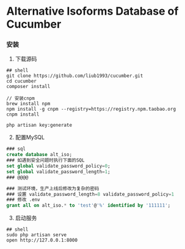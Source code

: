 # Alternative Isoforms Database of Cucumber

### 安装

1. 下载源码
```shell
## shell
git clone https://github.com/liub1993/cucumber.git
cd cucumber
composer install

// 安装cnpm
brew install npm
npm install -g cnpm --registry=https://registry.npm.taobao.org
cnpm install

php artisan key:generate
```

2. 配置MySQL
```sql
### sql
create database alt_iso;
### 如遇到安全问题时执行下面的SQL
set global validate_password_policy=0;
set global validate_password_length=1;
### @@@@

### 测试环境，生产上线后修改为复杂的密码
### 设置 validate_password_length=8 validate_password_policy=1
### 修改 .env
grant all on alt_iso.* to 'test'@'%' identified by '111111';
```

3. 启动服务
```shell
## shell
sudo php artisan serve
open http://127.0.0.1:8000
``` 
